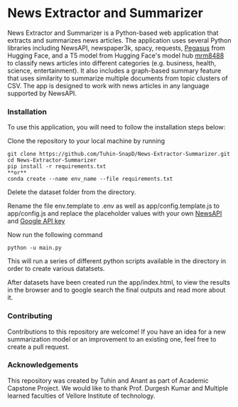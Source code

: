 # News Extractor and Summarizer
News Extractor and Summarizer is a Python-based web application that extracts and summarizes news articles. The application uses several Python libraries including NewsAPI, newspaper3k, spacy, requests, [Pegasus](https://huggingface.co/google/pegasus-xsum) from Hugging Face, and a T5 model from Hugging Face's model hub [mrm8488](https://huggingface.co/mrm8488/t5-base-finetuned-news-titles-classification) to classify news articles into different categories (e.g. business, health, science, entertainment). It also includes a graph-based summary feature that uses similarity to summarize multiple documents from topic clusters of CSV. The app is designed to work with news articles in any language supported by NewsAPI.

### Installation
To use this application, you will need to follow the installation steps below:

Clone the repository to your local machine by running 
```
git clone https://github.com/Tuhin-SnapD/News-Extractor-Summarizer.git
cd News-Extractor-Summarizer
pip install -r requirements.txt 
**or** 
conda create --name env_name --file requirements.txt
```
Delete the dataset folder from the directory.

Rename the file env.template to .env as well as app/config.template.js to app/config.js and replace the placeholder values with your own [NewsAPI](https://newsapi.org/) and [Google API key](https://console.developers.google.com/)

Now run the following command

```
python -u main.py 
```

This will run a series of different python scripts available in the directory in order to create various datatsets.

After datasets have been created run the app/index.html, to view the results in the browser and to google search the final outputs and read more about it.

### Contributing
Contributions to this repository are welcome! If you have an idea for a new summarization model or an improvement to an existing one, feel free to create a pull request.

### Acknowledgements
This repository was created by Tuhin and Anant as part of Academic Capstone Project. We would like to thank Prof. Durgesh Kumar and Multiple learned faculties of Vellore Institute of technology.
